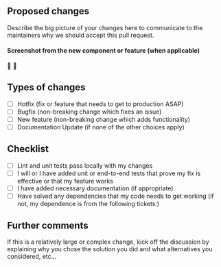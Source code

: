 ## Proposed changes

Describe the big picture of your changes here to communicate to the maintainers why we should accept this pull request.

#### Screenshot from the new component or feature (when applicable)

🚀 🚀

## Types of changes

- [ ] Hotfix (fix or feature that needs to get to production ASAP)
- [ ] Bugfix (non-breaking change which fixes an issue)
- [ ] New feature (non-breaking change which adds functionality)
- [ ] Documentation Update (if none of the other choices apply)

## Checklist

- [ ] Lint and unit tests pass locally with my changes
- [ ] I will or I have added unit or end-to-end tests that prove my fix is effective or that my feature works
- [ ] I have added necessary documentation (if appropriate)
- [ ] Have solved any dependencies that my code needs to get working (if not, my dependence is from the following tickets:)

## Further comments

If this is a relatively large or complex change, kick off the discussion by explaining why you chose the solution you did and what alternatives you considered, etc...
